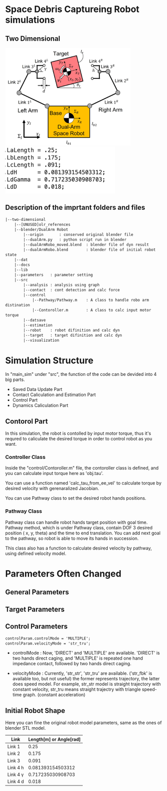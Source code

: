 # Space Debris Captureing Robot simulations
## Two Dimensional

<img src="./docs/media/simulationmodel.jpg" alt="Simulation Model" title="Simulation Model of Dual-arm Service Robot Testbet" width="400">
<img src="./docs/media/blenderParams.png" alt="Simulation Parameter" title="Simulation Parameter of Dual-arm Service Robot Testbet" width="350">

## Description of the imprtant folders and files
```
|--two-dimensional
    |--[UNUSED]olr_references
    |--blender/DualArm Robot
        |--origin       : conserved original blender file
        |--dualArm.py   : python script run in blender
        |--dualArmRobo_moved.blend  : blender file of dyn result
        |--dualArmRobo.blend        : blender file of initial robot state
    |--dat
    |--docs
    |--lib
    |--parameters   : parameter setting
    |--src
        |--analysis : analysis using graph
        |--contact  : cont detection and calc force
        |--control  
            |--Pathway/Pathway.m    : A class to handle robo arm distination
            |--Contoroller.m        : A class to calc input motor torque
        |--datsave  
        |--estimation
        |--robot    : robot difinition and calc dyn
        |--target   : target difinition and calc dyn
        |--visualization
```


# Simulation Structure
In "main_sim" under "src", the function of the code can be devided into 4 big parts. 
- Saved Data Update Part
- Contact Caliculation and Estimation Part
- Control Part
- Dynamics Caliculation Part

## Contorol Part
In this simulation, the robot is contolled by input motor torque, thus it's requred to caliculate the desired torque in order to control robot as you want. 

### Controller Class
Inside the "control/Contoroller.m" file, the contoroller class is defined, and you can calculate input torque here as 'obj.tau'. 

You can use a function named 'calc_tau_from_ee_vel' to calculate torque by desired velocity with gerenaralized Jacobian.

You can use Pathway class to set the desired robot hands positions. 

### Pathway Class
Pathway class can handle robot hands target position with goal time. Pathway method, which is under Pathway class, contain DOF 3 desired position ( x, y, theta) and the time to end translation. You can add next goal to the pathway, so robot is able to move its hands in succession.

This class also has a function to calculate desired velocity by pathway, using defined velocity model. 

# Parameters Often Changed
## General Parameters

## Target Parameters

## Control Parameters
```
controlParam.controlMode = 'MULTIPLE'; 
controlParam.velocityMode = 'str_tru';           
```
* controlMode : Now, 'DIRECT' and 'MULTIPLE' are available. 'DIRECT' is two hands direct caging, and 'MULTIPLE' is repeated one hand impedance contact, followed by two hands direct caging.

* velocityMode : Currently, 'str_str', 'str_tru' are available. ('str_fbk' is available too, but not useful) the former represents trajectory, the latter does speed model. For example, str_str model is straight trajectory with constant velocity, str_tru means straight trajectry with triangle speed-time graph. (constant acceleration)

## Initial Robot Shape
Here you can fine the original robot model parameters, same as the ones of blender STL model.

|Link|Length[m] or Angle[rad] |
|----|----|
|Link 1| 0.25|
|Link 2| 0.175|
|Link 3| 0.091|
|Link 4 h| 0.081393154503312|
|Link 4 γ| 0.717235030908703|
|Link 4 d|0.018|
